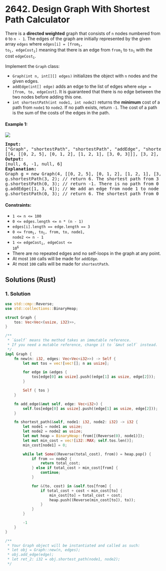 # 2642. Design Graph With Shortest Path Calculator
There is a **directed weighted** graph that consists of `n` nodes numbered from `0` to `n - 1`. The edges of the graph are initially represented by the given array `edges` where <code>edges[i] = [from<sub>i</sub>, to<sub>i</sub>, edgeCost<sub>i</sub>]</code> meaning that there is an edge from <code>from<sub>i</sub></code> to <code>to<sub>i</sub></code> with the cost <code>edgeCost<sub>i</sub></code>.

Implement the `Graph` class:
* `Graph(int n, int[][] edges)` initializes the object with `n` nodes and the given edges.
* `addEdge(int[] edge)` adds an edge to the list of edges where `edge = [from, to, edgeCost]`. It is guaranteed that there is no edge between the two nodes before adding this one.
* `int shortestPath(int node1, int node2)` returns the **minimum** cost of a path from `node1` to `node2`. If no path exists, return `-1`. The cost of a path is the sum of the costs of the edges in the path.

#### Example 1:
![](https://assets.leetcode.com/uploads/2023/01/11/graph3drawio-2.png)
<pre>
<strong>Input:</strong>
["Graph", "shortestPath", "shortestPath", "addEdge", "shortestPath"]
[[4, [[0, 2, 5], [0, 1, 2], [1, 2, 1], [3, 0, 3]]], [3, 2], [0, 3], [[1, 3, 4]], [0, 3]]
<strong>Output:</strong>
[null, 6, -1, null, 6]
<strong>Explanation:</strong>
Graph g = new Graph(4, [[0, 2, 5], [0, 1, 2], [1, 2, 1], [3, 0, 3]]);
g.shortestPath(3, 2); // return 6. The shortest path from 3 to 2 in the first diagram above is 3 -> 0 -> 1 -> 2 with a total cost of 3 + 2 + 1 = 6.
g.shortestPath(0, 3); // return -1. There is no path from 0 to 3.
g.addEdge([1, 3, 4]); // We add an edge from node 1 to node 3, and we get the second diagram above.
g.shortestPath(0, 3); // return 6. The shortest path from 0 to 3 now is 0 -> 1 -> 3 with a total cost of 2 + 4 = 6.
</pre>

#### Constraints:
* `1 <= n <= 100`
* `0 <= edges.length <= n * (n - 1)`
* `edges[i].length == edge.length == 3`
* <code>0 <= from<sub>i</sub>, to<sub>i</sub>, from, to, node1, node2 <= n - 1</code>
* <code>1 <= edgeCost<sub>i</sub>, edgeCost <= 10<sup>6</sup></code>
* There are no repeated edges and no self-loops in the graph at any point.
* At most `100` calls will be made for `addEdge`.
* At most `100` calls will be made for `shortestPath`.

## Solutions (Rust)

### 1. Solution
```Rust
use std::cmp::Reverse;
use std::collections::BinaryHeap;

struct Graph {
    tos: Vec<Vec<(usize, i32)>>,
}

/**
 * `&self` means the method takes an immutable reference.
 * If you need a mutable reference, change it to `&mut self` instead.
 */
impl Graph {
    fn new(n: i32, edges: Vec<Vec<i32>>) -> Self {
        let mut tos = vec![vec![]; n as usize];

        for edge in &edges {
            tos[edge[0] as usize].push((edge[1] as usize, edge[2]));
        }

        Self { tos }
    }

    fn add_edge(&mut self, edge: Vec<i32>) {
        self.tos[edge[0] as usize].push((edge[1] as usize, edge[2]));
    }

    fn shortest_path(&self, node1: i32, node2: i32) -> i32 {
        let node1 = node1 as usize;
        let node2 = node2 as usize;
        let mut heap = BinaryHeap::from([(Reverse(0), node1)]);
        let mut min_cost = vec![i32::MAX; self.tos.len()];
        min_cost[node1] = 0;

        while let Some((Reverse(total_cost), from)) = heap.pop() {
            if from == node2 {
                return total_cost;
            } else if total_cost > min_cost[from] {
                continue;
            }

            for &(to, cost) in &self.tos[from] {
                if total_cost + cost < min_cost[to] {
                    min_cost[to] = total_cost + cost;
                    heap.push((Reverse(min_cost[to]), to));
                }
            }
        }

        -1
    }
}

/**
 * Your Graph object will be instantiated and called as such:
 * let obj = Graph::new(n, edges);
 * obj.add_edge(edge);
 * let ret_2: i32 = obj.shortest_path(node1, node2);
 */
```
